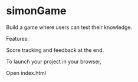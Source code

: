 # simonGame
Build a game where users can test their knowledge.

Features:

Score tracking and feedback at the end.

To launch your project in your browser,

Open index.html
